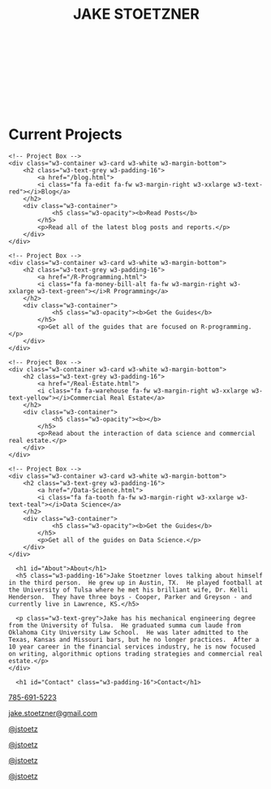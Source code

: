 <!-- Header -->
<header class="w3-container w3-black w3-center" style="padding:128px 16px">
  <h1 class="w3-margin w3-jumbo">JAKE STOETZNER</h1>
  <div class="w3-padding w3-jumbo w3-text-white w3-center">
    		<a href="tel:1-785-691-5223"><i class="fa fa-phone-square"></i></a>
		<a href="mailto:jake.stoetzner@gmail.com"><i class="fa fa-envelope"></i></a>
   	 	<a href="https://twitter.com/jstoetz"><i class="fab fa-twitter"></i></a>
    		<a href="https://www.linkedin.com/in/jstoetz/"><i class="fab fa-linkedin"></i></a>
    		<a href="https://www.facebook.com/jstoetz/"><i class="fab fa-facebook"></i></a>
		<a href="https://www.instagram.com/jstoetz/"><i class="fab fa-instagram"></i></a>
  	</div>
</header>


<!-- Second Grid -->
<div class="w3-row-padding w3-light-grey w3-padding-64 w3-container">
  <div class="w3-content">

<h1 id="Current Projects" class="w3-padding-16">Current Projects</h1>

	<!-- Project Box -->
	<div class="w3-container w3-card w3-white w3-margin-bottom">
		<h2 class="w3-text-grey w3-padding-16">
			<a href="/blog.html">
			<i class="fa fa-edit fa-fw w3-margin-right w3-xxlarge w3-text-red"></i>Blog</a>
		</h2>
		<div class="w3-container">
          		<h5 class="w3-opacity"><b>Read Posts</b>
			</h5>
			<p>Read all of the latest blog posts and reports.</p>
  		</div>
	</div>

	<!-- Project Box -->
	<div class="w3-container w3-card w3-white w3-margin-bottom">
		<h2 class="w3-text-grey w3-padding-16">
			<a href="/R-Programming.html">
			<i class="fa fa-money-bill-alt fa-fw w3-margin-right w3-xxlarge w3-text-green"></i>R Programming</a>
		</h2>
		<div class="w3-container">
          		<h5 class="w3-opacity"><b>Get the Guides</b>
			</h5>
			<p>Get all of the guides that are focused on R-programming.</p>
  		</div>
	</div>

	<!-- Project Box -->
	<div class="w3-container w3-card w3-white w3-margin-bottom">
		<h2 class="w3-text-grey w3-padding-16">
			<a href="/Real-Estate.html">
			<i class="fa fa-warehouse fa-fw w3-margin-right w3-xxlarge w3-text-yellow"></i>Commercial Real Estate</a>
		</h2>
		<div class="w3-container">
          		<h5 class="w3-opacity"><b></b>
			</h5>
			<p>Read about the interaction of data science and commercial real estate.</p>
  		</div>
	</div>

	<!-- Project Box -->
	<div class="w3-container w3-card w3-white w3-margin-bottom">
		<h2 class="w3-text-grey w3-padding-16">
			<a href="/Data-Science.html">
			<i class="fa fa-tooth fa-fw w3-margin-right w3-xxlarge w3-text-teal"></i>Data Science</a>
		</h2>
		<div class="w3-container">
          		<h5 class="w3-opacity"><b>Get the Guides</b>
			</h5>
			<p>Get all of the guides on Data Science.</p>
  		</div>
	</div>
   

   </div>
</div>


<!-- First Grid -->
<div class="w3-row-padding w3-padding-64 w3-container">
  <div class="w3-content">
    
      <h1 id="About">About</h1>
      <h5 class="w3-padding-16">Jake Stoetzner loves talking about himself in the third person.  He grew up in Austin, TX.  He played football at the University of Tulsa where he met his brilliant wife, Dr. Kelli Henderson.  They have three boys - Cooper, Parker and Greyson - and currently live in Lawrence, KS.</h5>

      <p class="w3-text-grey">Jake has his mechanical engineering degree from the University of Tulsa.  He graduated summa cum laude from Oklahoma City University Law School.  He was later admitted to the Texas, Kansas and Missouri bars, but he no longer practices.  After a 10 year career in the financial services industry, he is now focused on writing, algorithmic options trading strategies and commercial real estate.</p>
    </div>

   
  </div>
</div>



<!-- Third Grid -->
<div class="w3-row-padding w3-padding-64 w3-container">
  <div class="w3-content">
   
      <h1 id="Contact" class="w3-padding-16">Contact</h1>

 <div class="w3-white w3-text-grey w3-card-4 w3-margin-bottom">
        <div class="w3-container">
          <p><a href="tel:1-785-691-5223"><i class="fa fa-phone-square fa-fw w3-margin-right w3-xlarge w3-text-orange"></i>785-691-5223</a></p>
         <p><a href="mailto:jake.stoetzner@gmail.com"><i class="fa fa-envelope fa-fw w3-margin-right w3-xlarge w3-text-orange"></i>jake.stoetzner@gmail.com</a></p>
	<p><a href="https://twitter.com/jstoetz"><i class="fab fa-twitter fa-fw w3-margin-right w3-xlarge w3-text-orange"></i>@jstoetz</a></p>
	<p><a href="https://www.linkedin.com/in/jstoetz/"><i class="fab fa-linkedin fa-fw w3-margin-right w3-xlarge w3-text-orange"></i>@jstoetz</a></p>
	<p><a href="https://www.facebook.com/jstoetz/"><i class="fab fa-facebook fa-fw w3-margin-right w3-xlarge w3-text-orange"></i>@jstoetz</a></p>
	<p><a href="https://www.instagram.com/jstoetz/"><i class="fab fa-instagram fa-fw w3-margin-right w3-xlarge w3-text-orange"></i>@jstoetz</a></p>
  </div>
</div>
